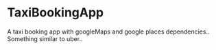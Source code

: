 # TaxiBookingApp
A taxi booking app with googleMaps and google places dependencies.. Something similar to uber..
